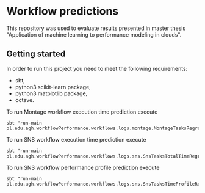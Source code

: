# Workflow predictions

This repository was used to evaluate results presented in master thesis "Application of machine learning to performance modeling in clouds".

## Getting started

In order to run this project you need to meet the following requirements:
* sbt,
* python3 scikit-learn package,
* python3 matplotlib package,
* octave.

To run Montage workflow execution time prediction execute
```
sbt "run-main pl.edu.agh.workflowPerformance.workflows.logs.montage.MontageTasksRegressionRunner"
```

To run SNS workflow execution time prediction execute
```
sbt "run-main pl.edu.agh.workflowPerformance.workflows.logs.sns.SnsTasksTotalTimeRegressionRunner"
```

To run SNS workflow performance profile prediction execute
```
sbt "run-main pl.edu.agh.workflowPerformance.workflows.logs.sns.SnsTasksTimeProfileRegressionRunner"
```
